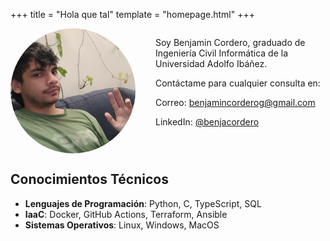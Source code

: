 +++
title = "Hola que tal"
template = "homepage.html"
+++

<style>
.container {
  display: flex;
  align-items: flex-start;
  gap: 2rem;
  flex-direction: row-reverse;
}

.profile-img {
  width: 200px;
  height: 200px;
  border-radius: 50%;
  object-fit: cover;
}

@media (max-width: 768px) {
  .container {
    flex-direction: column;
    align-items: center;
    /* text-align: center; */
  }
  
  .profile-img {
    margin-bottom: 1rem;
  }
}
</style>

</style>

<div class="container">
<div>
<p>Soy Benjamin Cordero, graduado de Ingeniería Civil Informática de la Universidad Adolfo Ibáñez.</p>
<!-- <p>¡Mira algunos de mis proyectos!</p> -->
<p>Contáctame para cualquier consulta en: </p>
<p><i class="fas fa-envelope"> </i> Correo: <a href="mailto:benjamincorderog@gmail.com">benjamincorderog@gmail.com</a>
<p><i class="fab fa-linkedin"></i> LinkedIn: <a href="https://www.linkedin.com/in/benjacordero/">@benjacordero</a></p>
</div>
<img src="hello.jpg" alt="Foto de perfil" class="profile-img">
</div>

## Conocimientos Técnicos

- **Lenguajes de Programación**: Python, C, TypeScript, SQL
- **IaaC**: Docker, GitHub Actions, Terraform, Ansible
- **Sistemas Operativos**: Linux, Windows, MacOS

